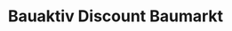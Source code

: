---
title: "Bauaktiv Discount Baumarkt"
url: /falkenstein-vogtl/bauaktiv-discount-baumarkt/
shop: Baumarkt
---